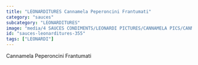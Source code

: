 ```yaml
---
title: "LEONARDITURES Cannamela Peperoncini Frantumati"
category: "sauces"
subcategory: "LEONARDITURES"
image: "media/4 SAUCES CONDIMENTS/LEONARDI PICTURES/CANNAMELA PICS/CANNAMELA PEPERONCINI FRANTUMATI.png"
id: "sauces-leonarditures-355"
tags: ["LEONARDI"]
---
```


Cannamela Peperoncini Frantumati
